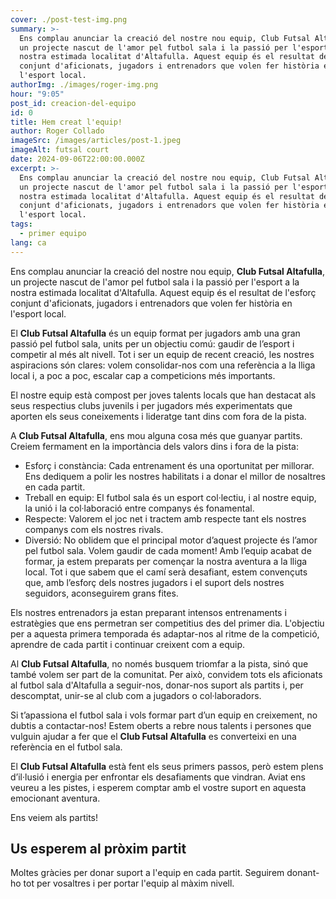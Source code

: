 ```yaml
---
cover: ./post-test-img.png
summary: >-
  Ens complau anunciar la creació del nostre nou equip, Club Futsal Altafulla,
  un projecte nascut de l'amor pel futbol sala i la passió per l'esport a la
  nostra estimada localitat d'Altafulla. Aquest equip és el resultat de l'esforç
  conjunt d'aficionats, jugadors i entrenadors que volen fer història en
  l'esport local.
authorImg: ./images/roger-img.png
hour: "9:05"
post_id: creacion-del-equipo
id: 0
title: Hem creat l'equip!
author: Roger Collado
imageSrc: /images/articles/post-1.jpeg
imageAlt: futsal court
date: 2024-09-06T22:00:00.000Z
excerpt: >-
  Ens complau anunciar la creació del nostre nou equip, Club Futsal Altafulla,
  un projecte nascut de l'amor pel futbol sala i la passió per l'esport a la
  nostra estimada localitat d'Altafulla. Aquest equip és el resultat de l'esforç
  conjunt d'aficionats, jugadors i entrenadors que volen fer història en
  l'esport local.
tags:
  - primer equipo
lang: ca
---
```


Ens complau anunciar la creació del nostre nou equip, **Club Futsal Altafulla**, un projecte nascut de l'amor pel futbol sala i la passió per l'esport a la nostra estimada localitat d'Altafulla. Aquest equip és el resultat de l'esforç conjunt d'aficionats, jugadors i entrenadors que volen fer història en l'esport local.

El **Club Futsal Altafulla** és un equip format per jugadors amb una gran passió pel futbol sala, units per un objectiu comú: gaudir de l’esport i competir al més alt nivell. Tot i ser un equip de recent creació, les nostres aspiracions són clares: volem consolidar-nos com una referència a la lliga local i, a poc a poc, escalar cap a competicions més importants.

El nostre equip està compost per joves talents locals que han destacat als seus respectius clubs juvenils i per jugadors més experimentats que aporten els seus coneixements i lideratge tant dins com fora de la pista.

A **Club Futsal Altafulla**, ens mou alguna cosa més que guanyar partits. Creiem fermament en la importància dels valors dins i fora de la pista:

- Esforç i constància: Cada entrenament és una oportunitat per millorar. Ens dediquem a polir les nostres habilitats i a donar el millor de nosaltres en cada partit.
- Treball en equip: El futbol sala és un esport col·lectiu, i al nostre equip, la unió i la col·laboració entre companys és fonamental.
- Respecte: Valorem el joc net i tractem amb respecte tant els nostres companys com els nostres rivals.
- Diversió: No oblidem que el principal motor d’aquest projecte és l’amor pel futbol sala. Volem gaudir de cada moment!
  Amb l’equip acabat de formar, ja estem preparats per començar la nostra aventura a la lliga local. Tot i que sabem que el camí serà desafiant, estem convençuts que, amb l’esforç dels nostres jugadors i el suport dels nostres seguidors, aconseguirem grans fites.

Els nostres entrenadors ja estan preparant intensos entrenaments i estratègies que ens permetran ser competitius des del primer dia. L'objectiu per a aquesta primera temporada és adaptar-nos al ritme de la competició, aprendre de cada partit i continuar creixent com a equip.

Al **Club Futsal Altafulla**, no només busquem triomfar a la pista, sinó que també volem ser part de la comunitat. Per això, convidem tots els aficionats al futbol sala d'Altafulla a seguir-nos, donar-nos suport als partits i, per descomptat, unir-se al club com a jugadors o col·laboradors.

Si t’apassiona el futbol sala i vols formar part d’un equip en creixement, no dubtis a contactar-nos! Estem oberts a rebre nous talents i persones que vulguin ajudar a fer que el **Club Futsal Altafulla** es converteixi en una referència en el futbol sala.

El **Club Futsal Altafulla** està fent els seus primers passos, però estem plens d’il·lusió i energia per enfrontar els desafiaments que vindran. Aviat ens veureu a les pistes, i esperem comptar amb el vostre suport en aquesta emocionant aventura.

Ens veiem als partits!

## Us esperem al pròxim partit

Moltes gràcies per donar suport a l'equip en cada partit. Seguirem donant-ho tot per vosaltres i per portar l'equip al màxim nivell.
